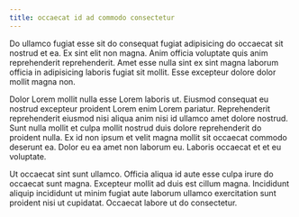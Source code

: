 ```yaml
---
title: occaecat id ad commodo consectetur
---
```


Do ullamco fugiat esse sit do consequat fugiat adipisicing do occaecat sit nostrud et ea. Ex sint elit non magna. Anim officia voluptate quis anim reprehenderit reprehenderit. Amet esse nulla sint ex sint magna laborum officia in adipisicing laboris fugiat sit mollit. Esse excepteur dolore dolor mollit magna non.

Dolor Lorem mollit nulla esse Lorem laboris ut. Eiusmod consequat eu nostrud excepteur proident Lorem enim Lorem pariatur. Reprehenderit reprehenderit eiusmod nisi aliqua anim nisi id ullamco amet dolore nostrud. Sunt nulla mollit et culpa mollit nostrud duis dolore reprehenderit do proident nulla. Ex id non ipsum et velit magna mollit sit occaecat commodo deserunt ea. Dolor eu ea amet non laborum eu. Laboris occaecat et et eu voluptate.

Ut occaecat sint sunt ullamco. Officia aliqua id aute esse culpa irure do occaecat sunt magna. Excepteur mollit ad duis est cillum magna. Incididunt aliquip incididunt ut minim fugiat aute laborum ullamco exercitation sunt proident nisi ut cupidatat. Occaecat labore ut do consectetur.